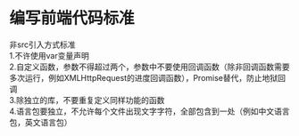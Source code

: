 # 编写前端代码标准  
非src引入方式标准  
1.不许使用var变量声明  
2.自定义函数，参数不得超过两个，参数中不要使用回调函数（除非回调函数需要多次运行，例如XMLHttpRequest的进度回调函数），Promise替代，防止地狱回调  
3.除独立的库，不要重复定义同样功能的函数  
4.语言包要独立，不允许每个文件出现文字字符，全部包含到一处（例如中文语言包，英文语言包）
